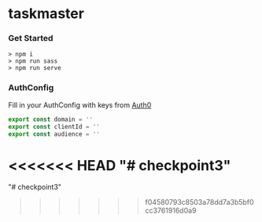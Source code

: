 taskmaster
============

### Get Started

```terminal
> npm i
> npm run sass
> npm run serve
```

### AuthConfig

Fill in your AuthConfig with keys from [Auth0](https://auth0.com/)

```javascript
export const domain = '' 
export const clientId = '' 
export const audience = '' 
```
<<<<<<< HEAD
"# checkpoint3" 
=======
"# checkpoint3" 
>>>>>>> f04580793c8503a78dd7a3b5bf0cc3761916d0a9
